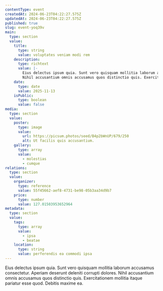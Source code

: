 ```yaml
---
contentType: event
createdAt: 2024-06-23T04:22:27.575Z
updatedAt: 2024-06-23T04:22:27.575Z
published: true
slug: event-yoq39v
main:
  type: section
  value:
    title:
      type: string
      value: voluptates veniam modi rem
    description:
      type: richtext
      value: |-
        Eius delectus ipsum quia. Sunt vero quisquam mollitia laborum accusamus consectetur. Aperiam deserunt deleniti corrupti dolores.
        Nihil accusantium omnis accusamus quos distinctio quis. Exercitationem mollitia itaque pariatur esse quod. Debitis maxime ea.
    date:
      type: date
      value: 2025-11-13
    isPublic:
      type: boolean
      value: false
media:
  type: section
  value:
    poster:
      type: image
      value:
        url: https://picsum.photos/seed/B4p2bWnUP/679/250
        alt: Ut facilis quis accusantium.
    gallery:
      type: array
      value:
        - molestias
        - cumque
relations:
  type: section
  value:
    organizer:
      type: reference
      value: 55f45662-aef8-4731-be98-05b3aa34d9b7
    price:
      type: number
      value: 127.01503953652964
metadata:
  type: section
  value:
    tags:
      type: array
      value:
        - ipsa
        - beatae
    location:
      type: string
      value: perferendis ea commodi ipsa
---
```


Eius delectus ipsum quia. Sunt vero quisquam mollitia laborum accusamus consectetur. Aperiam deserunt deleniti corrupti dolores.
Nihil accusantium omnis accusamus quos distinctio quis. Exercitationem mollitia itaque pariatur esse quod. Debitis maxime ea.
